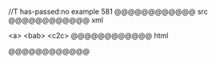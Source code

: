//T has-passed:no
example 581
@@@@@@@@@@@@ src
<a><bab><c2c>
@@@@@@@@@@@@ xml
<?xml version="1.0" encoding="UTF-8"?>
<!DOCTYPE document SYSTEM "CommonMark.dtd">
<document xmlns="http://commonmark.org/xml/1.0">
  <paragraph>
    <html_inline>&lt;a&gt;</html_inline>
    <html_inline>&lt;bab&gt;</html_inline>
    <html_inline>&lt;c2c&gt;</html_inline>
  </paragraph>
</document>
@@@@@@@@@@@@ html
<p><a><bab><c2c></p>
@@@@@@@@@@@@
